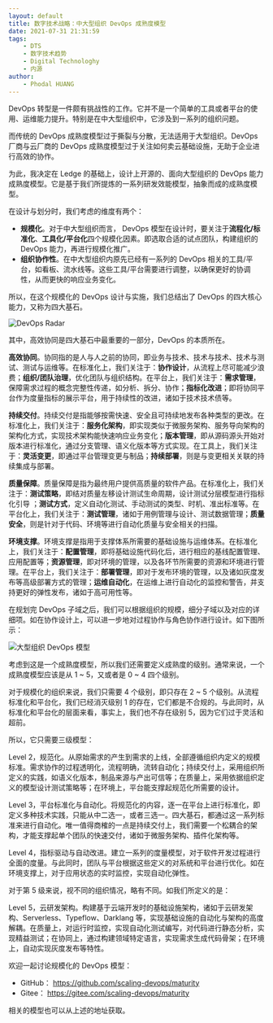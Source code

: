 ```yaml
---
layout: default
title: 数字技术战略：中大型组织 DevOps 成熟度模型
date: 2021-07-31 21:31:59
tags:
    - DTS 
    - 数字技术趋势
    - Digital Technologhy
    - 内源
author:
    - Phodal HUANG
---
```



DevOps 转型是一件颇有挑战性的工作。它并不是一个简单的工具或者平台的使用、运维能力提升。特别是在中大型组织中，它涉及到一系列的组织问题。

而传统的 DevOps 成熟度模型过于撕裂与分散，无法适用于大型组织。DevOps 厂商与云厂商的 DevOps 成熟度模型过于关注如何卖云基础设施，无助于企业进行高效的协作。

为此，我决定在 Ledge 的基础上，设计上开源的、面向大型组织的 DevOps 能力成熟度模型。它是基于我们所提炼的一系列研发效能模型，抽象而成的成熟度模型。

在设计与划分时，我们考虑的维度有两个：

- **规模化**。对于中大型组织而言， DevOps 模型在设计时，要关注于**流程化/标准化**、**工具化/平台化**四个规模化因素。即选取合适的试点团队，构建组织的 DevOps 能力，再进行规模化推广。
- **组织协作性**。在中大型组织内原先已经有一系列的 DevOps 相关的工具/平台，如看板、流水线等。这些工具/平台需要进行调整，以确保更好的协调性，从而更快的响应业务变化。

所以，在这个规模化的 DevOps 设计与实施，我们总结出了 DevOps 的四大核心能力，又称为四大基石。

![DevOps Radar](large-devops-radar.png)

其中，高效协同是四大基石中最重要的一部分，DevOps 的本质所在。

**高效协同**。协同指的是人与人之前的协同，即业务与技术、技术与技术、技术与测试、测试与运维等。在标准化上，我们关注于：**协作设计**，从流程上尽可能减少浪费；**组织/团队治理**，优化团队与组织结构。在平台上，我们关注于：**需求管理**，保障需求过程的概念完整性传递，如分析、拆分、协作；**指标化改进**；即将协同平台作为度量指标的展示平台，用于持续性的改进，诸如于技术技术债等。

**持续交付**。持续交付是指能够按需快速、安全且可持续地发布各种类型的更改。在标准化上，我们关注于：**服务化架构**，即实现类似于微服务架构、服务导向架构的架构化方式，实现技术架构能快速响应业务变化；**版本管理**，即从源码源头开始对版本进行标准化，通过分支管理、语义化版本等方式实现。在工具上，我们关注于：**灵活变更**，即通过平台管理变更与制品；**持续部署**，则是与变更相关关联的持续集成与部署。

**质量保障**。质量保障是指为最终用户提供高质量的软件产品。在标准化上，我们关注于：**测试策略**，即结对质量左移设计测试生命周期，设计测试分层模型进行指标化引导 ；**测试方式**，定义自动化测试、手动测试的类型、时机、准出标准等。在平台化上，我们关注于：**测试管理**，诸如于用例管理与设计、测试数据管理；**质量安全**，则是针对于代码、环境等进行自动化质量与安全相关的扫描。

**环境支撑**。环境支撑是指用于支撑体系所需要的基础设施与运维体系。在标准化上，我们关注于：**配置管理**，即将基础设施代码化后，进行相应的基线配置管理、应用配置等；**资源管理**，即对环境的管理，以及各环节所需要的资源和环境进行管理。在平台上，我们关注于：**部署管理**，即对于发布环境的管理，以及诸如灰度发布等高级部署方式的管理；**运维自动化**，在运维上进行自动化的监控和警告，并支持更好的弹性发布，诸如于高可用性等。

在规划完 DevOps 子域之后，我们可以根据组织的规模，细分子域以及对应的详细项。如在协作设计上，可以进一步地对过程协作与角色协作进行设计。如下图所示：

![大型组织 DevOps 模型](large-devops-model.png)

考虑到这是一个成熟度模型，所以我们还需要定义成熟度的级别。通常来说，一个成熟度模型应该是从 1 ~ 5，又或者是 0 ~ 4 四个级别。

对于规模化的组织来说，我们只需要 4 个级别，即只存在 2 ~ 5 个级别。从流程标准化和平台化，我们已经消灭级别 1 的存在，它们都是不合规的。与此同时，从标准化和平台化的层面来看，事实上，我们也不存在级别 5，因为它们过于灵活和超前。

所以，它只需要三级模型：

Level 2，规范化。从原始需求的产生到需求的上线，全部遵循组织内定义的规模标准。需求协作的过程透明化，流程明确，流转自动化；持续交付上，采用组织所定义的实践，如语义化版本，制品来源与产出可信等；在质量上，采用依据组织定义的模型设计测试策略等；在环境上，平台能支撑起规范化所需要的设计。

Level 3，平台标准化与自动化。将规范化的内容，逐一在平台上进行标准化，即定义多种技术实践，只能从中二选一，或者三选一。四大基石，都通过这一系列标准来进行自动化。唯一值得商榷的一点是持续交付上，我们需要一个松耦合的架构，才能支撑起单个团队的快速交付，诸如于微服务架构、插件化架构等。

Level 4，指标驱动与自动改进。建立一系列的度量模型，对于软件开发过程进行全面的度量。与此同时，团队与平台根据这些定义的对系统和平台进行优化。如在环境支撑上，对于应用状态的实时监控，实现自动化弹性。

对于第 5 级来说，视不同的组织情况，略有不同。如我们所定义的是：

Level 5，云研发架构。构建基于云端开发时的基础设施架构，诸如于云研发架构、Serverless、Typeflow、Darklang 等，实现基础设施的自动化与架构的高度解耦。在质量上，对运行时监控，实现自动化测试编写，对代码进行静态分析，实现精益测试；在协同上，通过构建领域特定语言，实现需求生成代码骨架；在环境上，自动实现灰度发布等特性。

欢迎一起讨论规模化的 DevOps 模型：

 - GitHub： https://github.com/scaling-devops/maturity
 - Gitee： https://gitee.com/scaling-devops/maturity

相关的模型也可以从上述的地址获取。


